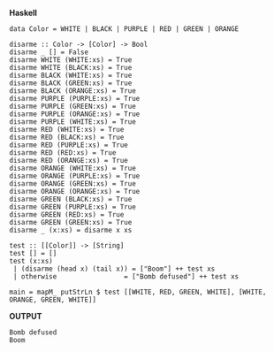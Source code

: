 **Haskell**

    data Color = WHITE | BLACK | PURPLE | RED | GREEN | ORANGE

    disarme :: Color -> [Color] -> Bool
    disarme _ [] = False
    disarme WHITE (WHITE:xs) = True
    disarme WHITE (BLACK:xs) = True
    disarme BLACK (WHITE:xs) = True
    disarme BLACK (GREEN:xs) = True
    disarme BLACK (ORANGE:xs) = True
    disarme PURPLE (PURPLE:xs) = True
    disarme PURPLE (GREEN:xs) = True
    disarme PURPLE (ORANGE:xs) = True
    disarme PURPLE (WHITE:xs) = True
    disarme RED (WHITE:xs) = True
    disarme RED (BLACK:xs) = True
    disarme RED (PURPLE:xs) = True
    disarme RED (RED:xs) = True
    disarme RED (ORANGE:xs) = True
    disarme ORANGE (WHITE:xs) = True
    disarme ORANGE (PURPLE:xs) = True
    disarme ORANGE (GREEN:xs) = True
    disarme ORANGE (ORANGE:xs) = True
    disarme GREEN (BLACK:xs) = True
    disarme GREEN (PURPLE:xs) = True
    disarme GREEN (RED:xs) = True
    disarme GREEN (GREEN:xs) = True
    disarme _ (x:xs) = disarme x xs

    test :: [[Color]] -> [String]
    test [] = []
    test (x:xs)
     | (disarme (head x) (tail x)) = ["Boom"] ++ test xs
     | otherwise                 = ["Bomb defused"] ++ test xs

    main = mapM_ putStrLn $ test [[WHITE, RED, GREEN, WHITE], [WHITE, ORANGE, GREEN, WHITE]]

**OUTPUT**

    Bomb defused
    Boom
